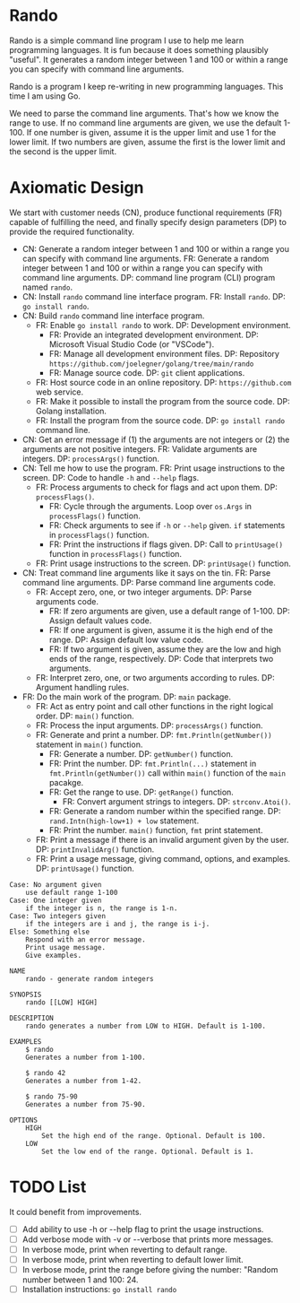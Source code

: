 # Rando

Rando is a simple command line program I use to help me learn programming languages. It is fun because it does something plausibly "useful". It generates a random integer between 1 and 100 or within a range you can specify with command line arguments. 

Rando is a program I keep re-writing in new programming languages. This time I am using Go. 

We need to parse the command line arguments. That's how we know the range to use. If no command line arguments are given, we use the default 1-100. If one number is given, assume it is the upper limit and use 1 for the lower limit. If two numbers are given, assume the first is the lower limit and the second is the upper limit. 

# Axiomatic Design

We start with customer needs (CN), produce functional requirements (FR) capable of fulfilling the need, and finally specify design parameters (DP) to provide the required functionality. 

- CN: Generate a random integer between 1 and 100 or within a range you can specify with command line arguments. FR: Generate a random integer between 1 and 100 or within a range you can specify with command line arguments. DP: command line program (CLI) program named `rando`.
- CN: Install `rando` command line interface program. FR: Install `rando`. DP: `go install rando`. 
- CN: Build `rando` command line interface program. 
  - FR: Enable `go install rando` to work. DP: Development environment.
    - FR: Provide an integrated development environment. DP: Microsoft Visual Studio Code (or "VSCode").
    - FR: Manage all development environment files. DP: Repository `https://github.com/joelegner/golang/tree/main/rando`
    - FR: Manage source code. DP: `git` client applications.
  - FR: Host source code in an online repository. DP: `https://github.com` web service. 
  - FR: Make it possible to install the program from the source code. DP: Golang installation. 
  - FR: Install the program from the source code. DP: `go install rando` command line.  
- CN: Get an error message if (1) the arguments are not integers or (2) the arguments are not positive integers. FR: Validate arguments are integers. DP: `processArgs()` function.
- CN: Tell me how to use the program. FR: Print usage instructions to the screen. DP: Code to handle `-h` and `--help` flags.
  - FR: Process arguments to check for flags and act upon them. DP: `processFlags()`. 
    - FR: Cycle through the arguments. Loop over `os.Args` in `processFlags()` function.
    - FR: Check arguments to see if `-h` or `--help` given. `if` statements in `processFlags()` function.
    - FR: Print the instructions if flags given. DP: Call to `printUsage()` function in `processFlags()` function.
  - FR: Print usage instructions to the screen. DP: `printUsage()` function.
- CN: Treat command line arguments like it says on the tin. FR: Parse command line arguments. DP: Parse command line arguments code. 
  - FR: Accept zero, one, or two integer arguments. DP: Parse arguments code.
    - FR: If zero arguments are given, use a default range of 1-100. DP: Assign default values code. 
    - FR: If one argument is given, assume it is the high end of the range. DP: Assign default low value code. 
    - FR: If two argument is given, assume they are the low and high ends of the range, respectively. DP: Code that interprets two arguments. 
  - FR: Interpret zero, one, or two arguments according to rules. DP: Argument handling rules. 
- FR: Do the main work of the program. DP: `main` package.
  - FR: Act as entry point and call other functions in the right logical order. DP: `main()` function. 
  - FR: Process the input arguments. DP: `processArgs()` function. 
  - FR: Generate and print a number. DP: `fmt.Println(getNumber())` statement in `main()` function.
    - FR: Generate a number. DP: `getNumber()` function.
    - FR: Print the number. DP: `fmt.Println(...)` statement in `fmt.Println(getNumber())` call within `main()` function of the `main` pacakge. 
    - FR: Get the range to use. DP: `getRange()` function.
      - FR: Convert argument strings to integers. DP: `strconv.Atoi()`. 
    - FR: Generate a random number within the specified range. DP: `rand.Intn(high-low+1) + low` statement. 
    - FR: Print the number. `main()` function, `fmt` print statement. 
  - FR: Print a message if there is an invalid argument given by the user. DP: `printInvalidArg()` function. 
  - FR: Print a usage message, giving command, options, and examples. DP: `printUsage()` function. 

```
Case: No argument given
    use default range 1-100
Case: One integer given
    if the integer is n, the range is 1-n.
Case: Two integers given
    if the integers are i and j, the range is i-j.
Else: Something else
    Respond with an error message.
    Print usage message.
    Give examples.
```

```
NAME
    rando - generate random integers

SYNOPSIS
    rando [[LOW] HIGH]

DESCRIPTION
    rando generates a number from LOW to HIGH. Default is 1-100.

EXAMPLES
    $ rando
    Generates a number from 1-100.

    $ rando 42
    Generates a number from 1-42.
    
    $ rando 75-90
    Generates a number from 75-90.

OPTIONS
    HIGH
        Set the high end of the range. Optional. Default is 100.
    LOW
        Set the low end of the range. Optional. Default is 1. 
```

# TODO List

It could benefit from improvements. 

- [ ] Add ability to use -h or --help flag to print the usage instructions.
- [ ] Add verbose mode with -v or --verbose that prints more messages.
- [ ] In verbose mode, print when reverting to default range. 
- [ ] In verbose mode, print when reverting to default lower limit. 
- [ ] In verbose mode, print the range before giving the number: "Random number between 1 and 100: 24.
- [ ] Installation instructions: `go install rando`
